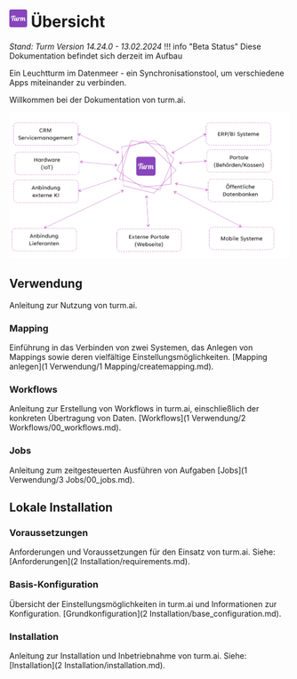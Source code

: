
# ![turm](img/turm.png)  Übersicht


*Stand: Turm Version 14.24.0 - 13.02.2024*
!!! info "Beta Status"
    Diese Dokumentation befindet sich derzeit im Aufbau 

Ein Leuchtturm im Datenmeer - ein Synchronisationstool, um verschiedene Apps miteinander zu verbinden.

Willkommen bei der Dokumentation von turm.ai.

![Turm Connect](img/turm_connect.png)

## Verwendung
Anleitung zur Nutzung von turm.ai.

### Mapping
Einführung in das Verbinden von zwei Systemen, das Anlegen von Mappings sowie deren vielfältige Einstellungsmöglichkeiten.
[Mapping anlegen](1 Verwendung/1 Mapping/createmapping.md).

### Workflows
Anleitung zur Erstellung von Workflows in turm.ai, einschließlich der konkreten Übertragung von Daten.
[Workflows](1 Verwendung/2 Workflows/00_workflows.md).

### Jobs
Anleitung zum zeitgesteuerten Ausführen von Aufgaben
[Jobs](1 Verwendung/3 Jobs/00_jobs.md).

## Lokale Installation

### Voraussetzungen
Anforderungen und Voraussetzungen für den Einsatz von turm.ai.
Siehe: [Anforderungen](2 Installation/requirements.md).

### Basis-Konfiguration
Übersicht der Einstellungsmöglichkeiten in turm.ai und Informationen zur Konfiguration.
[Grundkonfiguration](2 Installation/base_configuration.md).

### Installation
Anleitung zur Installation und Inbetriebnahme von turm.ai.
Siehe: [Installation](2 Installation/installation.md).
